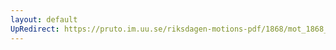 ```yaml
---
layout: default
UpRedirect: https://pruto.im.uu.se/riksdagen-motions-pdf/1868/mot_1868__fk__25.pdf
---
```

